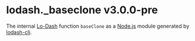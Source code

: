 # lodash._baseclone v3.0.0-pre

The internal [Lo-Dash](https://lodash.com/) function `baseClone` as a [Node.js](http://nodejs.org/) module generated by [lodash-cli](https://www.npmjs.com/package/lodash-cli).
